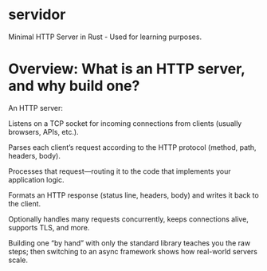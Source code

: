 # servidor
Minimal HTTP Server in Rust - Used for learning purposes.

# Overview: What is an HTTP server, and why build one?
An HTTP server:

Listens on a TCP socket for incoming connections from clients (usually browsers, APIs, etc.).

Parses each client’s request according to the HTTP protocol (method, path, headers, body).

Processes that request—routing it to the code that implements your application logic.

Formats an HTTP response (status line, headers, body) and writes it back to the client.

Optionally handles many requests concurrently, keeps connections alive, supports TLS, and more.

Building one “by hand” with only the standard library teaches you the raw steps; then switching to an async framework shows how real-world servers scale.